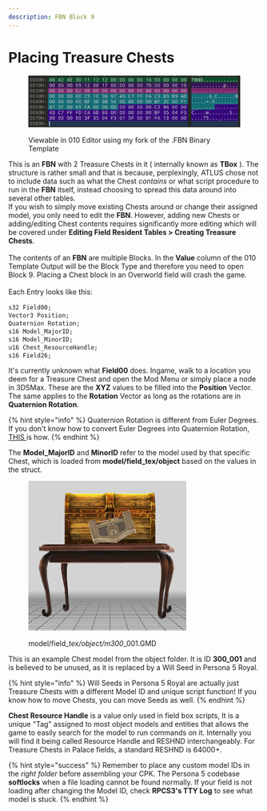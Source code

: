 ```yaml
---
description: FBN Block 9
---
```


# Placing Treasure Chests

<figure><img src="../../.gitbook/assets/image (5).png" alt=""><figcaption><p>Viewable in 010 Editor using my fork of the .FBN Binary Template</p></figcaption></figure>

This is an **FBN** with 2 Treasure Chests in it ( internally known as **TBox** ). The structure is rather small and that is because, perplexingly, ATLUS chose not to include data such as what the Chest _contains_ or what script procedure to run in the **FBN** itself, instead choosing to spread this data around into several other tables. \
If you wish to simply move existing Chests around or change their assigned model, you only need to edit the **FBN**. However, adding new Chests or adding/editing Chest contents requires significantly more editing which will be covered under **Editing Field Resident Tables > Creating Treasure Chests**. \
\
The contents of an **FBN** are multiple Blocks. In the **Value** column of the 010 Template Output will be the Block Type and therefore you need to open Block 9. Placing a Chest block in an Overworld field will crash the game.\
\
Each Entry looks like this:

```clike
s32 Field00;
Vector3 Position;
Quaternion Rotation;
s16 Model_MajorID;
s16 Model_MinorID;
u16 Chest_ResourceHandle;
s16 Field26;
```

It's currently unknown what **Field00** does. Ingame, walk to a location you deem for a Treasure Chest and open the Mod Menu or simply place a node in 3DSMax. These are the **XYZ** values to be filled into the **Position** Vector. The same applies to the **Rotation** Vector as long as the rotations are in **Quaternion Rotation**.&#x20;

{% hint style="info" %}
Quaternion Rotation is different from Euler Degrees. If you don't know how to convert Euler Degrees into Quaternion Rotation, [THIS ](../../basics/rotation-conversions.md#euler-degrees-to-quaternion)is how.
{% endhint %}

The **Model\_MajorID** and **MinorID** refer to the model used by that specific Chest, which is loaded from **model/field\_tex/object** based on the values in the struct.&#x20;

<figure><img src="../../.gitbook/assets/Screenshot_6.png" alt=""><figcaption><p>model/field_<em>tex/object/m300</em>_001.GMD</p></figcaption></figure>

This is an example Chest model from the object folder. It is ID **300\_001** and is believed to be unused, as it is replaced by a Will Seed in Persona 5 Royal.&#x20;

{% hint style="info" %}
Will Seeds in Persona 5 Royal are actually just Treasure Chests with a different Model ID and unique script function! If you know how to move Chests, you can move Seeds as well.
{% endhint %}

**Chest Resource Handle** is a value only used in field box scripts, It is a unique "Tag" assigned to most object models and entities that allows the game to easily search for the model to run commands on it. Internally you will find it being called Resource Handle and RESHND interchangeably. For Treasure Chests in Palace fields, a standard RESHND is 64000+. &#x20;

{% hint style="success" %}
Remember to place any custom model IDs in the _right folder_ before assembling your CPK. The Persona 5 codebase **softlocks** when a file loading cannot be found normally. If your field is not loading after changing the Model ID, check **RPCS3's TTY Log** to see what model is stuck.&#x20;
{% endhint %}
